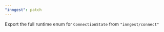 ```yaml
---
"inngest": patch
---
```


Export the full runtime enum for `ConnectionState` from `"inngest/connect"`

